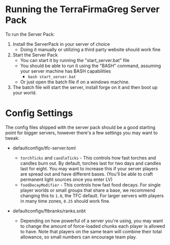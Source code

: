 # Running the TerraFirmaGreg Server Pack

To run the Server Pack:

1. Install the ServerPack in your server of choice
    * Doing it manually or utilizing a third party website should work fine
2. Start the Server Pack
    * You can start it by running the "start_server.bat" file
    * You should be able to run it using the "BASH" command, assuming your server machine has BASH capabilities
        * ``bash start_server.bat``
    * Or just open the batch file if on a windows machine.
3. The batch file will start the server, install forge on it and then boot up your world.

# Config Settings

The config files shipped with the server pack should be a good starting point for bigger servers, however there's a few settings you may want to tweak:

* defaultconfigs/tfc-server.toml
   * `torchTicks` and `candleTicks` - This controls how fast torches and candles burn out. By default, torches last for two days and candles last for eight. You may want to increase this if your server players are spread out and have different bases. (You'll be able to craft permanent light sources once you enter LV)
   * `foodDecayModifier` - This controls how fast food decays. For single player worlds or small groups that share a base, we recommend changing this to `1.0`, the TFC default. For larger servers with players in many time zones, `0.25` should work fine.
 
* defaultconfigs/ftbranks/ranks.snbt
   * Depending on how powerful of a server you're using, you may want to change the amount of force-loaded chunks each player is allowed to have. Note that players on the same team will combine their total allowance, so small numbers can encourage team play.
